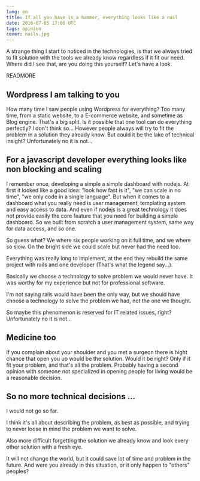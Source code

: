 ```yaml
---
lang: en
title: If all you have is a hammer, everything looks like a nail
date: 2016-07-05 17:06 UTC
tags: opinion
cover: nails.jpg
---
```


A strange thing I start to noticed in the technologies, is that we always tried to fit solution with the tools we already know regardless if it fit our need.
Where did I see that, are you doing this yourself? Let's have a look.

READMORE

## Wordpress I am talking to you

How many time I saw people using Wordpress for everything? Too many time, from a static website, to a E-commerce website, and sometime as Blog engine. That's a big split.
Is it possible that one tool can do everything perfectly?
I don't think so... However people always will try to fit the problem in a solution they already know.
But could it be the lake of technical insight?
Unfortunately no it is not...

## For a javascript developer everything looks like non blocking and scaling

I remember once, developing a simple a simple dashboard with nodejs.
At first it looked like a good idea: "look how fast is it", "we can scale in no time", "we only code in a single language".
But when it comes to a dashboard what you really need is user management, templating system and easy access to data. 
And even if nodejs is a great technology it does not provide easily the core feature that you need for building a simple dashboard.
So we built from scratch a user management system, same way for data access, and so one.

So guess what? We where six people working on it full time, and we where so slow. On the bright side we could scale but never had the need too. 

Everything was really long to implement, at the end they rebuild the same project with rails and one developer (That's what the legend say...). 

Basically we choose a technology to solve problem we would never have.
It was worthy for my experience but not for professional software.

I'm not saying rails would have been the only way, but we should have choose a technology to solve the problem we had, not the one we thought.

So maybe this phenomenon is reserved for IT related issues, right?
Unfortunately no it is not...

## Medicine too

If you complain about your shoulder and you met a surgeon there is hight chance that open you up would be the solution.
Would it be right? Only if it fit your problem, and that's all the problem.
Probably having a second opinion with someone not specialized in opening people for living would be a reasonable decision.

## So no more technical decisions ...

I would not go so far. 

I think it's all about describing the problem, as best as possible, and trying to never loose in mind the problem we want to solve.

Also more difficult forgetting the solution we already know and look every other solution with a fresh eye.

It will not change the world, but it could save lot of time and problem in the future. 
And were you already in this situation, or it only happen to "others" peoples?